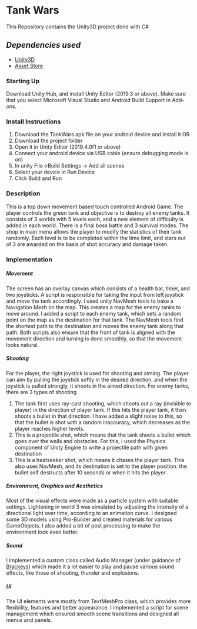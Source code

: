 # Tank Wars
This Repository contains the Unity3D project done with C#
## _Dependencies used_
- [Unity3D](https://unity3d.com/get-unity/download)
- [Asset Store](https://assetstore.unity.com/)

### Starting Up
Download Unity Hub, and install Unity Editor (2019.3 or above). Make sure that you select Microsoft Visual Studio and Android Build Support in Add-ons.

### Install Instructions
1. Download the TankWars.apk file on your android device and install it
OR
1. Download the project folder
2. Open it in Unity Editor (2019.4.0f1 or above)
3. Connect your android device via USB cable (ensure debugging mode is on)
4. In unity File->Build Settings -> Add all scenes
5. Select your device in Run Device
6. Click Build and Run

### Description
This is a top down movement based touch controlled Android Game. The player controls the green tank and objective is to destroy all enemy tanks. It consists of 3 worlds with 5 levels each, and a new element of difficulty is added in each world. There is a final boss battle and 3 survival modes. The shop in main menu allows the player to modify the statistics of their tank randomly. Each level is to be completed within the time limit, and stars out of 3 are awarded on the basis of shot accuracy and damage taken.

### Implementation
##### Movement
The screen has an overlay canvas which consists of a health bar, timer, and two joysticks. A script is responsible for taking the input from left joystick and move the tank accordingly. I used unity NavMesh tools to bake a Navigation Mesh on the map. This creates a map for the enemy tanks to move around. I added a script to each enemy tank, which sets a random point on the map as the destination for that tank. The NavMesh tools find the shortest path to the destination and moves the enemy tank along that path. Both scripts also ensure that the front of tank is aligned with the movement direction and turning is done smoothly, so that the movement looks natural.
##### Shooting
For the player, the right joystick is used for shooting and aiming. The player can aim by pulling the joystick softly in the desired direction, and when the joystick is pulled strongly, it shoots in the aimed direction.
For enemy tanks, there are 3 types of shooting
1.  The tank first uses ray-cast shooting, which shoots out a ray (invisible to player) in the direction of player tank. If this hits the player tank, it then shoots a bullet in that direction. I have added a slight noise to this, so that the bullet is shot with a random inaccuracy, which decreases as the player reaches higher levels.
2. This is a projectile shot, which means that the tank shoots a bullet which goes over the walls and obstacles. For this, I used the Physics component of Unity Engine to write a projectile path with given destination
3. This is a heatseeker shot, which means it chases the player tank. This also uses NavMesh, and its destination is set to the player position. the bullet self destructs after 10 seconds or when it hits the player

##### Environment, Graphics and Aesthetics
Most of the visual effects were made as a particle system with suitable settings. Lightening in world 3 was simulated by adjusting the intensity of a directional light over time, according to an animation curve. I designed some 3D models using Pro-Builder and created materials for various GameObjects. I also added a bit of post processing to make the environment look even better.

##### Sound
I implemented a custom class called Audio Manager (under guidance of [Brackeys](https://www.youtube.com/watch?v=6OT43pvUyfY)) which made it a lot easier to play and pause various sound effects, like those of shooting, thunder and explosions.

##### UI
The UI elements were mostly from TextMeshPro class, which provides more flexibility, features and better appearance. I implemented a script for scene management which ensured smooth scene transitions and designed all menus and panels.



